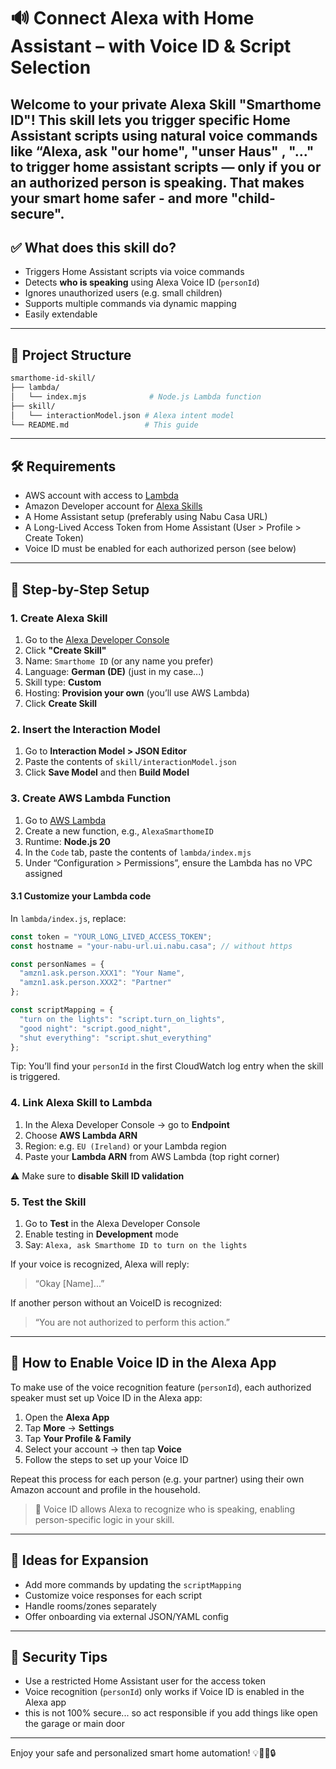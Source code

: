 # 🔊 Connect Alexa with Home Assistant – with Voice ID & Script Selection

Welcome to your private Alexa Skill "Smarthome ID"! This skill lets you trigger specific Home Assistant scripts using natural voice commands like “Alexa, ask "our home", "unser Haus" , "..." to trigger home assistant scripts — **only if you or an authorized person is speaking**. That makes your smart home safer - and more "child-secure".
---

## ✅ What does this skill do?

- Triggers Home Assistant scripts via voice commands
- Detects **who is speaking** using Alexa Voice ID (`personId`)
- Ignores unauthorized users (e.g. small children)
- Supports multiple commands via dynamic mapping
- Easily extendable

---

## 📁 Project Structure

```bash
smarthome-id-skill/
├── lambda/
│   └── index.mjs              # Node.js Lambda function
├── skill/
│   └── interactionModel.json # Alexa intent model
└── README.md                 # This guide
```

---

## 🛠 Requirements

- AWS account with access to [Lambda](https://console.aws.amazon.com/lambda)
- Amazon Developer account for [Alexa Skills](https://developer.amazon.com/)
- A Home Assistant setup (preferably using Nabu Casa URL)
- A Long-Lived Access Token from Home Assistant (User > Profile > Create Token)
- Voice ID must be enabled for each authorized person (see below)

---

## 🚀 Step-by-Step Setup

### 1. Create Alexa Skill

1. Go to the [Alexa Developer Console](https://developer.amazon.com/alexa/console/ask)
2. Click **"Create Skill"**
3. Name: `Smarthome ID` (or any name you prefer)
4. Language: **German (DE)** (just in my case...)
5. Skill type: **Custom**
6. Hosting: **Provision your own** (you’ll use AWS Lambda)
7. Click **Create Skill**

### 2. Insert the Interaction Model

1. Go to **Interaction Model > JSON Editor**
2. Paste the contents of `skill/interactionModel.json`
3. Click **Save Model** and then **Build Model**

### 3. Create AWS Lambda Function

1. Go to [AWS Lambda](https://console.aws.amazon.com/lambda/home)
2. Create a new function, e.g., `AlexaSmarthomeID`
3. Runtime: **Node.js 20**
4. In the `Code` tab, paste the contents of `lambda/index.mjs`
5. Under “Configuration > Permissions”, ensure the Lambda has no VPC assigned

#### 3.1 Customize your Lambda code

In `lambda/index.js`, replace:

```js
const token = "YOUR_LONG_LIVED_ACCESS_TOKEN";
const hostname = "your-nabu-url.ui.nabu.casa"; // without https

const personNames = {
  "amzn1.ask.person.XXX1": "Your Name",
  "amzn1.ask.person.XXX2": "Partner"
};

const scriptMapping = {
  "turn on the lights": "script.turn_on_lights",
  "good night": "script.good_night",
  "shut everything": "script.shut_everything"
};
```

Tip: You’ll find your `personId` in the first CloudWatch log entry when the skill is triggered.

### 4. Link Alexa Skill to Lambda

1. In the Alexa Developer Console → go to **Endpoint**
2. Choose **AWS Lambda ARN**
3. Region: e.g. `EU (Ireland)` or your Lambda region
4. Paste your **Lambda ARN** from AWS Lambda (top right corner)

⚠️ Make sure to **disable Skill ID validation**

### 5. Test the Skill

1. Go to **Test** in the Alexa Developer Console
2. Enable testing in **Development** mode
3. Say: `Alexa, ask Smarthome ID to turn on the lights`

If your voice is recognized, Alexa will reply:
> “Okay [Name]...”

If another person without an VoiceID is recognized:
> “You are not authorized to perform this action.”

---

## 🧠 How to Enable Voice ID in the Alexa App

To make use of the voice recognition feature (`personId`), each authorized speaker must set up Voice ID in the Alexa app:

1. Open the **Alexa App**
2. Tap **More** → **Settings**
3. Tap **Your Profile & Family**
4. Select your account → then tap **Voice**
5. Follow the steps to set up your Voice ID

Repeat this process for each person (e.g. your partner) using their own Amazon account and profile in the household.

> 🔐 Voice ID allows Alexa to recognize who is speaking, enabling person-specific logic in your skill.

---

## 🧠 Ideas for Expansion

- Add more commands by updating the `scriptMapping`
- Customize voice responses for each script
- Handle rooms/zones separately
- Offer onboarding via external JSON/YAML config

---

## 🧪 Security Tips

- Use a restricted Home Assistant user for the access token
- Voice recognition (`personId`) only works if Voice ID is enabled in the Alexa app
- this is not 100% secure... so act responsible if you add things like open the garage or main door

---

Enjoy your safe and personalized smart home automation! 💡🧒🏻🔒

